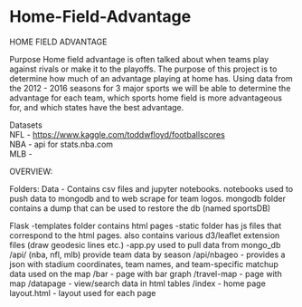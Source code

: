 # Home-Field-Advantage

HOME FIELD ADVANTAGE

Purpose</n>
Home field advantage is often talked about when teams play against rivals 
or make it to the playoffs. The purpose of this project is to determine 
how much of an advantage playing at home has. Using data 
from the 2012 - 2016 seasons for 3 major sports we will be able to determine the advantage for each team, which sports home field is more advantageous for, and which states have the best advantage. 

Datasets  
NFL - https://www.kaggle.com/toddwfloyd/footballscores  
NBA - api for stats.nba.com  
MLB -   


OVERVIEW:

Folders:
Data - Contains csv files and jupyter notebooks.  notebooks used to push data to mongodb and to web scrape for team logos.  mongodb folder contains a dump that can be used to restore the db (named sportsDB)

Flask
  -templates folder contains html pages
  -static folder has js files that correspond to the html pages.  also contains various d3/leaflet extension files (draw geodesic lines       etc.)
  -app.py used to pull data from mongo_db
    /api/<sport> (nba, nfl, mlb) provide team data by season
    /api/nbageo - provides a json with stadium coordinates, team names, and team-specific matchup data used on the map
    /bar - page with bar graph
    /travel-map - page with map
    /datapage - view/search data in html tables
    /index - home page
    layout.html - layout used for each page
  
 

